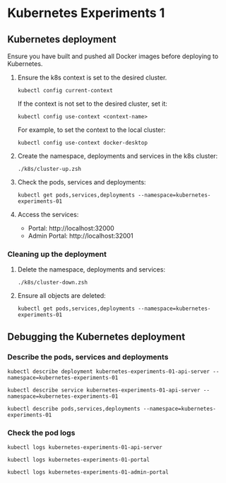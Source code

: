 # Kubernetes Experiments 1

## Kubernetes deployment

Ensure you have built and pushed all Docker images before deploying to Kubernetes.

1. Ensure the k8s context is set to the desired cluster.
    ```shell
    kubectl config current-context
    ```

   If the context is not set to the desired cluster, set it:
    ```shell
    kubectl config use-context <context-name>
   ```

   For example, to set the context to the local cluster:
    ```shell
    kubectl config use-context docker-desktop
   ```

2. Create the namespace, deployments and services in the k8s cluster:
    ```shell
    ./k8s/cluster-up.zsh
    ```

3. Check the pods, services and deployments:
    ```shell
    kubectl get pods,services,deployments --namespace=kubernetes-experiments-01
    ```

4. Access the services:
    - Portal: http://localhost:32000
    - Admin Portal: http://localhost:32001

### Cleaning up the deployment

1. Delete the namespace, deployments and services:
    ```shell
   ./k8s/cluster-down.zsh
    ```

2. Ensure all objects are deleted:
    ```shell
   kubectl get pods,services,deployments --namespace=kubernetes-experiments-01    
   ```

## Debugging the Kubernetes deployment

### Describe the pods, services and deployments

```shell
kubectl describe deployment kubernetes-experiments-01-api-server --namespace=kubernetes-experiments-01

kubectl describe service kubernetes-experiments-01-api-server --namespace=kubernetes-experiments-01

kubectl describe pods,services,deployments --namespace=kubernetes-experiments-01
```

### Check the pod logs

```shell
kubectl logs kubernetes-experiments-01-api-server

kubectl logs kubernetes-experiments-01-portal

kubectl logs kubernetes-experiments-01-admin-portal
```
